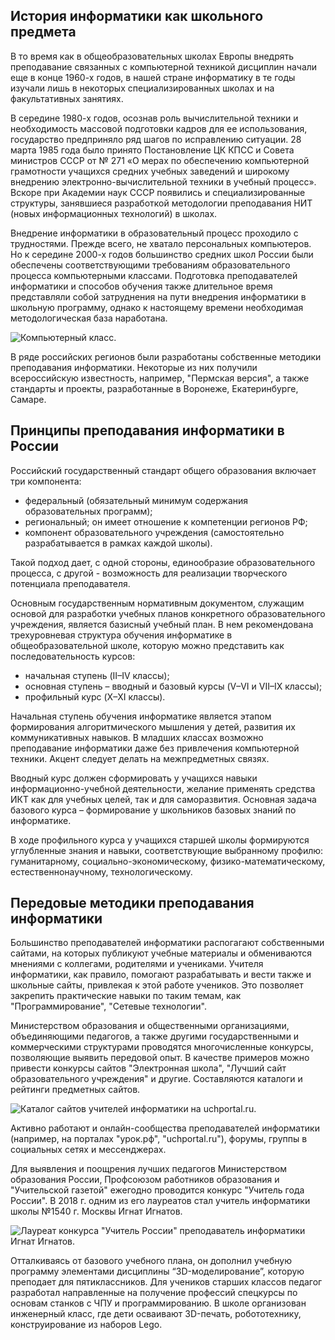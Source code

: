 ## История информатики как школьного предмета

В то время как в общеобразовательных школах Европы внедрять преподавание связанных с компьютерной техникой дисциплин начали еще в конце 1960-х годов, в нашей стране информатику в те годы изучали лишь в некоторых специализированных школах и на факультативных занятиях.

В середине 1980-х годов, осознав роль вычислительной техники и необходимость массовой подготовки кадров для ее использования, государство предприняло ряд шагов по исправлению ситуации. 28 марта 1985 года было принято Постановление ЦК КПСС и Совета министров СССР от № 271 «О мерах по обеспечению компьютерной грамотности учащихся средних учебных заведений и широкому внедрению электронно-вычислительной техники в учебный процесс». Вскоре при Академии наук СССР появились и специализированные структуры, занявшиеся разработкой методологии преподавания НИТ (новых информационных технологий) в школах. 

Внедрение информатики в образовательный процесс проходило с трудностями. Прежде всего, не хватало персональных  компьютеров. Но к середине 2000-х годов большинство средних школ России были обеспечены соответствующими требованиям образовательного процесса компьютерными классами. Подготовка преподавателей информатики и способов обучения также длительное время представляли собой затруднения на пути внедрения информатики в школьную программу, однако к настоящему времени необходимая методологическая база наработана.

![Компьютерный класс.](https://a24.biz/assets/files/handbook/images/c3/6c/c36c00b50b665cc6a69635bae035a434)

В ряде российских регионов были разработаны собственные методики преподавания  информатики. Некоторые из них получили всероссийскую известность, например,  "Пермская версия", а также стандарты и проекты, разработанные в  Воронеже, Екатеринбурге, Самаре.

## Принципы преподавания информатики в России

Российский государственный стандарт общего образования включает три компонента:

* федеральный  (обязательный минимум содержания образовательных программ);
* региональный; он  имеет отношение к компетенции регионов РФ;
* компонент образовательного учреждения (самостоятельно разрабатывается в рамках каждой школы).

Такой подход дает, с одной стороны, единообразие образовательного процесса, с другой -  возможность для реализации творческого потенциала преподавателя.

Основным государственным нормативным документом, служащим основой для разработки учебных планов конкретного образовательного учреждения, является базисный учебный план. В нем рекомендована трехуровневая структура обучения информатике в общеобразовательной школе, которую можно представить как последовательность курсов:

* начальная ступень (II–IV классы);
* основная ступень – вводный и базовый курсы (V–VI и VII–IX классы);
* профильный курс (X–XI классы).

Начальная ступень обучения информатике является этапом формирования алгоритмического мышления у детей, развития их коммуникативных навыков. В младших классах возможно преподавание информатики даже без привлечения компьютерной техники. Акцент следует делать на межпредметных связях.

Вводный курс должен сформировать у учащихся навыки информационно-учебной деятельности, желание применять средства ИКТ как для учебных целей, так и для  саморазвития. Основная задача базового курса – формирование у школьников базовых знаний по информатике.

В ходе профильного курса у учащихся старшей школы формируются углубленные знания и навыки, соответствующие выбранному профилю: гуманитарному, социально-экономическому, физико-математическому, естественнонаучному, технологическому.

## Передовые методики преподавания информатики

Большинство преподавателей информатики распогагают собственными сайтами, на которых публикуют учебные материалы и обмениваются мнениями с коллегами, родителями и учениками. Учителя информатики, как правило, помогают разрабатывать и вести также и школьные сайты, привлекая к этой работе учеников. Это позволяет закрепить практические навыки по таким темам, как "Программирование", "Сетевые технологии". 

Министерством образования и общественными организациями, объединяющими педагогов, а также другими государственными и коммерческими структурами проводятся многочисленные конкурсы, позволяющие выявить передовой опыт. В качестве примеров можно привести конкурсы  сайтов "Электронная школа", "Лучший сайт образовательного учреждения" и другие.  Составляются каталоги и рейтинги предметных сайтов.

![Каталог сайтов учителей информатики на uchportal.ru.](https://a24.biz/assets/files/handbook/images/b5/b6/b5b6c1bb3c7128137924b2c67f01f6fb)

Активно работают и онлайн-сообщества преподавателей информатики (например,  на порталах "урок.рф", "uchportal.ru"), форумы, группы в социальных сетях и мессенджерах. 

Для выявления и поощрения лучших педагогов Министерством образования России, Профсоюзом работников образования и "Учительской газетой" ежегодно проводится конкурс  "Учитель года России". В 2018 г. одним из его лауреатов стал учитель информатики школы №1540 г. Москвы Игнат Игнатов.

![Лауреат конкурса "Учитель России" преподаватель информатики Игнат Игнатов.](https://a24.biz/assets/files/handbook/images/0b/42/0b4286355b9f583307148dfacfc220cb)

Отталкиваясь от базового учебного плана, он дополнил учебную программу элементами дисциплины “3D-моделирование”, которую преподает для пятиклассников. Для учеников старших классов педагог разработал направленные на получение профессий спецкурсы по основам станков с ЧПУ и программированию. В школе организован инженерный класс, где дети осваивают 3D-печать, робототехнику, конструирование из  наборов Lego. 
